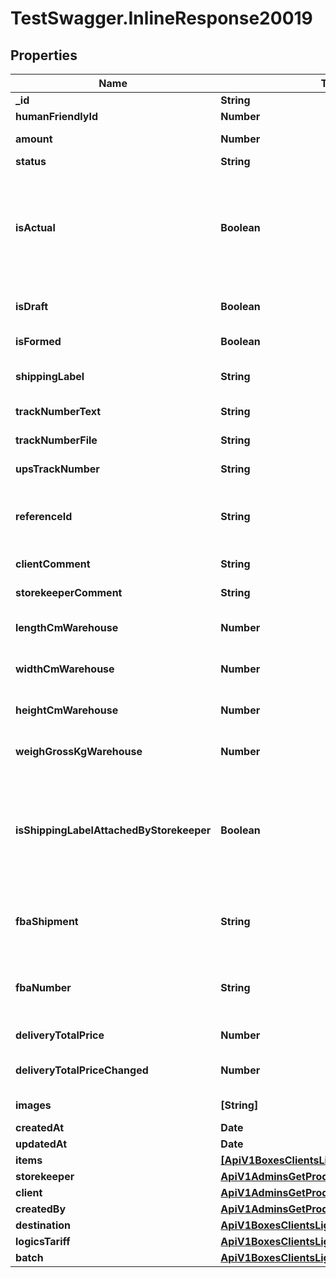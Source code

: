 # TestSwagger.InlineResponse20019

## Properties

Name | Type | Description | Notes
------------ | ------------- | ------------- | -------------
**_id** | **String** | GUID коробки. | [optional] 
**humanFriendlyId** | **Number** | Номер коробки. | [optional] 
**amount** | **Number** | ККоличества в коробке. | [optional] 
**status** | **String** | Статус коробки | [optional] 
**isActual** | **Boolean** | Если false - значит коробку расформировали. Удалить совсем нельзя, для того что бы можно было восстановить по кодам. | [optional] 
**isDraft** | **Boolean** | Если true - значит коробку черновик. | [optional] 
**isFormed** | **Boolean** | Сформирована ли коробка | [optional] 
**shippingLabel** | **String** | Ссылка на наклейку для коробки | [optional] 
**trackNumberText** | **String** | Текст трек номера | [optional] 
**trackNumberFile** | **String** | Ссылка на фото трек номера | [optional] 
**upsTrackNumber** | **String** | Идентификатор UPS | [optional] 
**referenceId** | **String** | Дополнительное поле shippingLabel для доставки грузовиками | [optional] 
**clientComment** | **String** | Комментарии к коробке | [optional] 
**storekeeperComment** | **String** | Комментарии к коробке | [optional] 
**lengthCmWarehouse** | **Number** | Что фактически пришло на склад. Кладовщик. | [optional] 
**widthCmWarehouse** | **Number** | Что фактически пришло на склад. Кладовщик. | [optional] 
**heightCmWarehouse** | **Number** | Что фактически пришло на склад. Кладовщик. | [optional] 
**weighGrossKgWarehouse** | **Number** | Что фактически пришло на склад. Кладовщик. | [optional] 
**isShippingLabelAttachedByStorekeeper** | **Boolean** | Поле будет указывать на то что при решении задачи сторкипером на обновление коробок что он проклеил шиппинг лейбл. | [optional] 
**fbaShipment** | **String** | Это номер конкретной коробки при отправке в амазон. | [optional] 
**fbaNumber** | **String** | Это номер конкретной коробки при отправке в амазон. | [optional] 
**deliveryTotalPrice** | **Number** | Итого за доставку. | [optional] 
**deliveryTotalPriceChanged** | **Number** | Обновление итога за доставку. | [optional] 
**images** | **[String]** | Массив картинок. | [optional] 
**createdAt** | **Date** |  | [optional] 
**updatedAt** | **Date** |  | [optional] 
**items** | [**[ApiV1BoxesClientsLightItems]**](ApiV1BoxesClientsLightItems.md) | Массив коробок. | [optional] 
**storekeeper** | [**ApiV1AdminsGetProductsByStatusCreatedBy**](ApiV1AdminsGetProductsByStatusCreatedBy.md) |  | [optional] 
**client** | [**ApiV1AdminsGetProductsByStatusCreatedBy**](ApiV1AdminsGetProductsByStatusCreatedBy.md) |  | [optional] 
**createdBy** | [**ApiV1AdminsGetProductsByStatusCreatedBy**](ApiV1AdminsGetProductsByStatusCreatedBy.md) |  | [optional] 
**destination** | [**ApiV1BoxesClientsLightDestination**](ApiV1BoxesClientsLightDestination.md) |  | [optional] 
**logicsTariff** | [**ApiV1BoxesClientsLightLogicsTariff**](ApiV1BoxesClientsLightLogicsTariff.md) |  | [optional] 
**batch** | [**ApiV1BoxesClientsLightBatch**](ApiV1BoxesClientsLightBatch.md) |  | [optional] 


